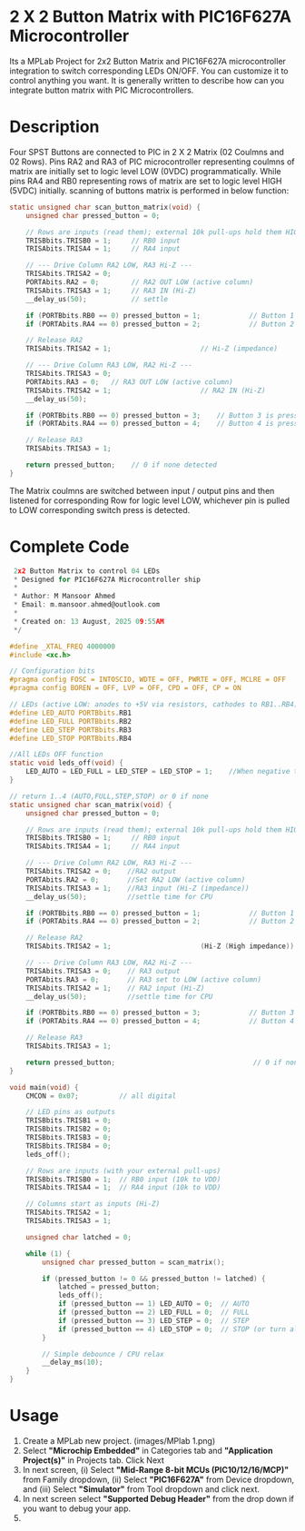 # 2 X 2 Button Matrix with PIC16F627A Microcontroller
Its a MPLab Project for 2x2 Button Matrix and PIC16F627A microcontroller integration to switch corresponding LEDs ON/OFF. You can customize it to control anything you want. It is generally written to describe how can you integrate button matrix with  PIC Microcontrollers.

# Description
Four SPST Buttons are connected to PIC in 2 X 2 Matrix (02 Coulmns and 02 Rows). Pins RA2 and RA3 of PIC microcontroller representing coulmns of matrix are initially set to logic level LOW (0VDC) programmatically. While pins RA4 and RB0 representing rows of matrix are set to logic level HIGH (5VDC) initially.
scanning of buttons matrix is performed in below function:
```C Code
static unsigned char scan_button_matrix(void) {
    unsigned char pressed_button = 0;

    // Rows are inputs (read them); external 10k pull-ups hold them HIGH
    TRISBbits.TRISB0 = 1;     // RB0 input
    TRISAbits.TRISA4 = 1;     // RA4 input

    // --- Drive Column RA2 LOW, RA3 Hi-Z ---
    TRISAbits.TRISA2 = 0;
    PORTAbits.RA2 = 0;        // RA2 OUT LOW (active column)
    TRISAbits.TRISA3 = 1;     // RA3 IN (Hi-Z)
    __delay_us(50);           // settle

    if (PORTBbits.RB0 == 0) pressed_button = 1;            // Button 1 is pressed RB0-RA2
    if (PORTAbits.RA4 == 0) pressed_button = 2;            // Button 2 is pressed RA4-RA2

    // Release RA2
    TRISAbits.TRISA2 = 1;                      // Hi-Z (impedance)

    // --- Drive Column RA3 LOW, RA2 Hi-Z ---
    TRISAbits.TRISA3 = 0;
    PORTAbits.RA3 = 0;   // RA3 OUT LOW (active column)
    TRISAbits.TRISA2 = 1;                      // RA2 IN (Hi-Z)
    __delay_us(50);

    if (PORTBbits.RB0 == 0) pressed_button = 3;    // Button 3 is pressed (RB0-RA3)
    if (PORTAbits.RA4 == 0) pressed_button = 4;    // Button 4 is pressed (RA4-RA3)

    // Release RA3
    TRISAbits.TRISA3 = 1;

    return pressed_button;    // 0 if none detected
}
```


The Matrix coulmns are switched between input / output pins and then listened for corresponding Row for logic level LOW, whichever pin is pulled to LOW corresponding switch press is detected.

# Complete Code
```C Code/*
 2x2 Button Matrix to control 04 LEDs
 * Designed for PIC16F627A Microcontroller ship
 * 
 * Author: M Mansoor Ahmed
 * Email: m.mansoor.ahmed@outlook.com
 * 
 * Created on: 13 August, 2025 09:55AM
 */

#define _XTAL_FREQ 4000000
#include <xc.h>

// Configuration bits
#pragma config FOSC = INTOSCIO, WDTE = OFF, PWRTE = OFF, MCLRE = OFF
#pragma config BOREN = OFF, LVP = OFF, CPD = OFF, CP = ON

// LEDs (active LOW: anodes to +5V via resistors, cathodes to RB1..RB4)
#define LED_AUTO PORTBbits.RB1
#define LED_FULL PORTBbits.RB2
#define LED_STEP PORTBbits.RB3
#define LED_STOP PORTBbits.RB4

//All LEDs OFF function
static void leds_off(void) {
    LED_AUTO = LED_FULL = LED_STEP = LED_STOP = 1;    //When negative terminal is active HIGH LEDs are OFF
}

// return 1..4 (AUTO,FULL,STEP,STOP) or 0 if none
static unsigned char scan_matrix(void) {
    unsigned char pressed_button = 0;

    // Rows are inputs (read them); external 10k pull-ups hold them HIGH
    TRISBbits.TRISB0 = 1;     // RB0 input
    TRISAbits.TRISA4 = 1;     // RA4 input

    // --- Drive Column RA2 LOW, RA3 Hi-Z ---
    TRISAbits.TRISA2 = 0;    //RA2 output
    PORTAbits.RA2 = 0;       //Set RA2 LOW (active column)
    TRISAbits.TRISA3 = 1;    //RA3 input (Hi-Z (impedance))
    __delay_us(50);          //settle time for CPU

    if (PORTBbits.RB0 == 0) pressed_button = 1;            // Button 1 pressed (RB0-RA2)
    if (PORTAbits.RA4 == 0) pressed_button = 2;            // Button 2 pressed (RA4-RA2)

    // Release RA2
    TRISAbits.TRISA2 = 1;                      (Hi-Z (High impedance))

    // --- Drive Column RA3 LOW, RA2 Hi-Z ---
    TRISAbits.TRISA3 = 0;    // RA3 output
    PORTAbits.RA3 = 0;       // RA3 set to LOW (active column)
    TRISAbits.TRISA2 = 1;    // RA2 input (Hi-Z)
    __delay_us(50);          //settle time for CPU

    if (PORTBbits.RB0 == 0) pressed_button = 3;            // Button 3 pressed (RB0-RA3)
    if (PORTAbits.RA4 == 0) pressed_button = 4;            // Button 4 pressed (RA4-RA3)

    // Release RA3
    TRISAbits.TRISA3 = 1;

    return pressed_button;                                  // 0 if none detected
}

void main(void) {
    CMCON = 0x07;          // all digital

    // LED pins as outputs
    TRISBbits.TRISB1 = 0;
    TRISBbits.TRISB2 = 0;
    TRISBbits.TRISB3 = 0;
    TRISBbits.TRISB4 = 0;
    leds_off();

    // Rows are inputs (with your external pull-ups)
    TRISBbits.TRISB0 = 1;  // RB0 input (10k to VDD)
    TRISAbits.TRISA4 = 1;  // RA4 input (10k to VDD)

    // Columns start as inputs (Hi-Z)
    TRISAbits.TRISA2 = 1;
    TRISAbits.TRISA3 = 1;

    unsigned char latched = 0;

    while (1) {
        unsigned char pressed_button = scan_matrix();

        if (pressed_button != 0 && pressed_button != latched) {
            latched = pressed_button;
            leds_off();
            if (pressed_button == 1) LED_AUTO = 0;  // AUTO
            if (pressed_button == 2) LED_FULL = 0;  // FULL
            if (pressed_button == 3) LED_STEP = 0;  // STEP
            if (pressed_button == 4) LED_STOP = 0;  // STOP (or turn all off if you prefer)
        }

        // Simple debounce / CPU relax
        __delay_ms(10);
    }
}
```
# Usage
1. Create a MPLab new project. (images/MPlab 1.png)
2. Select **"Microchip Embedded"** in Categories tab and **"Application Project(s)"** in Projects tab. Click Next
3. In next screen,
   (i)    Select **"Mid-Range 8-bit MCUs (PIC10/12/16/MCP)"** from Family dropdown,
   (ii)   Select **"PIC16F627A"** from Device dropdown, and
   (iii)  Select **"Simulator"** from Tool dropdown and click next.
4. In next screen select **"Supported Debug Header"** from the drop down if you want to debug your app.
5. 
